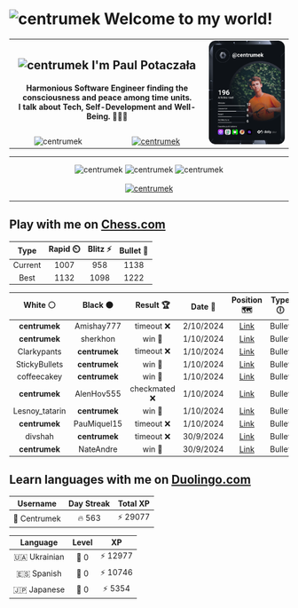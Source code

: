<h1>
  <img
    src="https://emojis.slackmojis.com/emojis/images/1531849430/4246/blob-sunglasses.gif"
    width="30"
    alt="centrumek"
  />
  Welcome to my world!
</h1>

<table>
  <tbody>
    <tr>
      <td align="center" width="70%" colspan="2">
        <h2>
          <img
            src="https://raw.githubusercontent.com/MartinHeinz/MartinHeinz/master/wave.gif"
            width="30px"
            alt="centrumek"
          />
          I'm Paul Potaczała
        </h2>
        <h4>
          Harmonious Software Engineer finding the consciousness and peace among time units.
          <br/>
          I talk about Tech, Self-Development and Well-Being. 🌿🧘🚀
        </h4>
      </td>
      <td width="30%" rowspan="2">
        <a href="https://app.daily.dev/centrumek">
          <img
            src="./devcard.svg"
            alt="centrumek"
          />
        </a>
      </td>
    </tr>
    <tr align="center">
      <td>
        <img
          src="https://komarev.com/ghpvc/?username=centrumek&label=visitors&color=0e75b6&style=flat"
          alt="centrumek"
        >
      </td>
      <td>
        <a href="https://stackoverflow.com/users/14496012/centrumek">
          <img
            src="https://stackoverflow.com/users/flair/14496012.png?theme=dark"
            alt="centrumek"
          >
        </a>
      </td>
    </tr>
  </tbody>
</table>

---
<div align="center">
  <img 
    src="https://github-readme-stats.vercel.app/api?username=centrumek&show_icons=true&count_private=true&theme=dark&hide_border=true&hide=issues,contribs&bg_color=00000000"
    alt="centrumek"
  />
  <img
    src="https://github-readme-stats.vercel.app/api/top-langs/?username=centrumek&layout=compact&hide_border=true&theme=dark&bg_color=00000000&langs_count=6&exclude_repo=air-statistic-app"
    alt="centrumek"
  />
  <img 
    src="https://github-readme-streak-stats.herokuapp.com?user=centrumek&theme=dark&hide_border=true&background=FFFFFF00"
    alt="centrumek"
  />
  <br/>
  <br/>
  <a href="https://www.buymeacoffee.com/centrumek">
    <img
      src="https://cdn.buymeacoffee.com/buttons/v2/default-orange.png"
      height="50"
      width="210"
      alt="centrumek"
    />
  </a>
</div>

---

## Play with me on [Chess.com](https://www.chess.com/member/centrumek)

<div align="center">
<!--START_SECTION:chessStats-->
<!-- Automatically generated with https://github.com/Balastrong/chess-stats-action -->

| Type | Rapid ⏲️ | Blitz ⚡ | Bullet 🔫 |
|:---:|:---:|:---:|:---:|
| Current | 1007 | 958 | 1138 |
| Best | 1132 | 1098 | 1222 |

| White ⚪ | Black ⚫ | Result 🏆 | Date 📅 | Position 🗺️ | Type 🕕 |
|:---:|:---:|:---:|:---:|:---:|:---:|
| **centrumek** | Amishay777 | timeout ❌ | 2/10/2024 | <a href="http://www.ee.unb.ca/cgi-bin/tervo/fen.pl?select=2kr1r2/ppp3K1/8/2P5/2P1P2n/1P3p2/1B5P/5R1R w - -">Link</a> | Bullet |
| **centrumek** | sherkhon | win 🥇 | 1/10/2024 | <a href="http://www.ee.unb.ca/cgi-bin/tervo/fen.pl?select=1Q6/R7/8/k7/8/8/6P1/6K1 b - -">Link</a> | Bullet |
| Clarkypants | **centrumek** | timeout ❌ | 1/10/2024 | <a href="http://www.ee.unb.ca/cgi-bin/tervo/fen.pl?select=r2k4/pb1BbP2/1p6/1N3n2/8/8/PP3PPP/R4RK1 b - -">Link</a> | Bullet |
| StickyBullets | **centrumek** | win 🥇 | 1/10/2024 | <a href="http://www.ee.unb.ca/cgi-bin/tervo/fen.pl?select=r7/1b3Pk1/2p4R/1p6/pP1P4/P7/6PP/R1B3K1 w - -">Link</a> | Bullet |
| coffeecakey | **centrumek** | win 🥇 | 1/10/2024 | <a href="http://www.ee.unb.ca/cgi-bin/tervo/fen.pl?select=8/1q6/8/Pp1k4/1P6/2K5/8/8 w - -">Link</a> | Bullet |
| **centrumek** | AlenHov555 | checkmated ❌ | 1/10/2024 | <a href="http://www.ee.unb.ca/cgi-bin/tervo/fen.pl?select=8/5ppp/1k6/pp3P2/PK1R2P1/7r/1P6/8 w - a6">Link</a> | Bullet |
| Lesnoy_tatarin | **centrumek** | win 🥇 | 1/10/2024 | <a href="http://www.ee.unb.ca/cgi-bin/tervo/fen.pl?select=4r1k1/pp2r2p/n1p3p1/8/3pq1P1/P1P4P/1P5K/R2Q1R2 w - -">Link</a> | Bullet |
| **centrumek** | PauMiquel15 | timeout ❌ | 1/10/2024 | <a href="http://www.ee.unb.ca/cgi-bin/tervo/fen.pl?select=8/pp6/5p2/2k2N1p/5P2/4r2K/7P/8 w - -">Link</a> | Bullet |
| divshah | **centrumek** | timeout ❌ | 30/9/2024 | <a href="http://www.ee.unb.ca/cgi-bin/tervo/fen.pl?select=8/p7/8/2R4p/1n1P4/1P1kP3/P4QPP/6K1 b - -">Link</a> | Bullet |
| **centrumek** | NateAndre | win 🥇 | 30/9/2024 | <a href="http://www.ee.unb.ca/cgi-bin/tervo/fen.pl?select=5r2/1p2b2p/pB2k3/P1p5/1n1p4/5N2/6PP/3R2K1 b - -">Link</a> | Bullet |

<!--END_SECTION:chessStats-->
</div>

## Learn languages with me on [Duolingo.com](https://www.duolingo.com/profile/Centrumek)

<div align="center">
<!--START_SECTION:duolingoStats-->
<!-- Automatically generated with https://github.com/centrumek/duolingo-readme-stats-->

| Username | Day Streak | Total XP |
|:---:|:---:|:---:|
| 👤 Centrumek | 🔥 563 | ⚡ 29077 |

| Language | Level | XP |
|:---:|:---:|:---:|
| 🇺🇦 Ukrainian | 👑 0 | ⚡ 12977 |
| 🇪🇸 Spanish | 👑 0 | ⚡ 10746 |
| 🇯🇵 Japanese | 👑 0 | ⚡ 5354 |

<!--END_SECTION:duolingoStats-->
</div>
<!--
**centrumek/centrumek** is a ✨ _special_ ✨ repository because its `README.md` (this file) appears on your GitHub profile.

Here are some ideas to get you started:

- 🔭 I’m currently working on ...
- 🌱 I’m currently learning ...
- 👯 I’m looking to collaborate on ...
- 🤔 I’m looking for help with ...
- 💬 Ask me about ...
- 📫 How to reach me: ...
- 😄 Pronouns: ...
- ⚡ Fun fact: ...
-->
